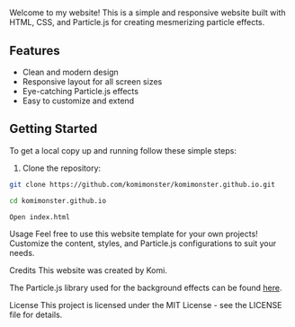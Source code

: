 # 
Welcome to my website! This is a simple and responsive website built with HTML, CSS, and Particle.js for creating mesmerizing particle effects.

## Features

- Clean and modern design
- Responsive layout for all screen sizes
- Eye-catching Particle.js effects
- Easy to customize and extend

## Getting Started

To get a local copy up and running follow these simple steps:

1. Clone the repository:

```bash
git clone https://github.com/komimonster/komimonster.github.io.git
```
```bash
cd komimonster.github.io
```

```bash
Open index.html
```

Usage
Feel free to use this website template for your own projects! Customize the content, styles, and Particle.js configurations to suit your needs.

Credits
This website was created by Komi.

The Particle.js library used for the background effects can be found [here](https://vincentgarreau.com/particles.js/).

License
This project is licensed under the MIT License - see the LICENSE file for details.
